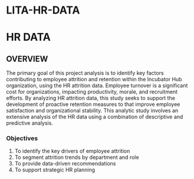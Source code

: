 # LITA-HR-DATA
# HR DATA

## OVERVIEW 
The primary goal of this project analysis is to identify key factors contributing to employee attrition and retention within the Incubator Hub organization, using the HR attrition data. Employee turnover is a significant cost for organizations, impacting productivity, morale, and recruitment efforts. By analyzing HR attrition data, this study seeks to support the development of proactive retention measures to that improve employee satisfaction and organizational stability. This analytic study involves an extensive analysis of the HR data using a combination of descriptive and predictive analysis. 

### Objectives
1. To identify the key drivers of employee attrition
2. To segment attrition trends by department and role
3. To provide data-driven recommendations
4. To support strategic HR planning
